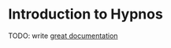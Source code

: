 # Introduction to Hypnos

TODO: write [great documentation](http://jacobian.org/writing/great-documentation/what-to-write/)
